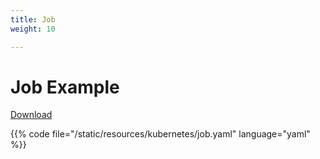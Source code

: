 ```yaml
---
title: Job
weight: 10

---
```


# Job Example

[Download](/resources/kubernetes/job.yaml)

{{% code file="/static/resources/kubernetes/job.yaml" language="yaml" %}}
